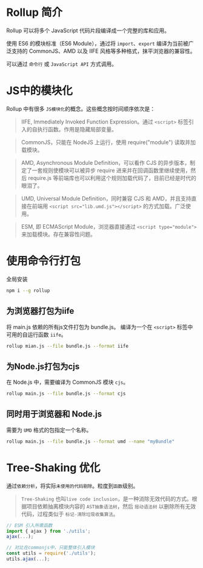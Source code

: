 # Rollup 简介

Rollup 可以将多个 JavaScript 代码片段编译成一个完整的库和应用。

使用 ES6 的模块标准（ES6 Module），通过将 `import`、`export` 编译为当前被广泛支持的 CommonJS、AMD 以及 IIFE 风格等多种格式，抹平浏览器的兼容性。

可以通过 `命令行` 或 `JavaScript API` 方式调用。

# JS中的模块化

Rollup 中有很多 `JS模块化`的概念。这些概念按时间顺序依次是：

> IIFE, Immediately Invoked Function Expression。通过 `<script>` 标签引入的自执行函数。作用是隐藏局部变量。

> CommonJS，只能在 NodeJS 上运行，使用 require("module") 读取并加载模块。

> AMD, Asynchronous Module Definition，可以看作 CJS 的异步版本，制定了一套规则使模块可以被异步 require 进来并在回调函数里继续使用，然后 require.js 等前端库也可以利用这个规则加载代码了，目前已经是时代的眼泪了。

> UMD, Universal Module Definition，同时兼容 CJS 和 AMD，并且支持直接在前端用 `<script src="lib.umd.js"></script>` 的方式加载。广泛使用。

> ESM, 即 ECMAScript Module，浏览器直接通过 `<script type="module">` 来加载模块。存在兼容性问题。

# 使用命令行打包

全局安装

```bash
npm i --g rollup
```

## 为浏览器打包为iife

将 main.js 依赖的所有js文件打包为 bundle.js。
编译为一个在 `<script>` 标签中可用的自运行函数 `iife`。

```bash
rollup mian.js --file bundle.js --format iife
```

## 为Node.js打包为cjs

在 Node.js 中，需要编译为 CommonJS 模块 `cjs`。

```bash
rollup main.js --file bundle.js --format cjs
```

## 同时用于浏览器和 Node.js

需要为 `UMD` 格式的包指定一个名称。

```bash
rollup main.js --file bundle.js --format umd --name "myBundle"
```

# Tree-Shaking 优化

通过`依赖分析`，将实际`未使用的代码剔除`。粒度到`函数`级别。

> `Tree-Shaking` 也叫`live code inclusion`，是一种消除无效代码的方式。根据项目依赖抽离模块内容的 `AST抽象语法树`，然后 `摇动语法树` 以删除所有无效代码，过程类似于 `标记-清除垃圾收集算法`。

```js
// ESM 引入所需函数
import { ajax } from './utils';
ajax(...);

// 对比在commonjs中，只能整体引入模块
const utils = require('./utils');
utils.ajax(...);
```